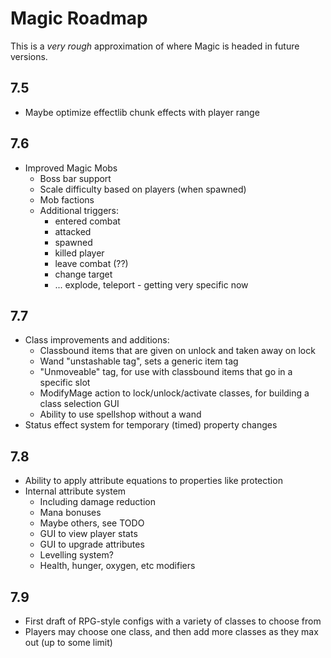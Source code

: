 # Magic Roadmap

This is a *very rough* approximation of where Magic is headed in future versions.

## 7.5

 - Maybe optimize effectlib chunk effects with player range

## 7.6

 - Improved Magic Mobs
   - Boss bar support 
   - Scale difficulty based on players (when spawned)
   - Mob factions
   - Additional triggers:
     - entered combat
     - attacked
     - spawned
     - killed player
     - leave combat (??)
     - change target
     - ... explode, teleport - getting very specific now
     
## 7.7

 - Class improvements and additions:
     - Classbound items that are given on unlock and taken away on lock
     - Wand "unstashable tag", sets a generic item tag
     - "Unmoveable" tag, for use with classbound items that go in a specific slot
     - ModifyMage action to lock/unlock/activate classes, for building a class selection GUI
     - Ability to use spellshop without a wand
 - Status effect system for temporary (timed) property changes

## 7.8

 - Ability to apply attribute equations to properties like protection
 - Internal attribute system
   - Including damage reduction
   - Mana bonuses
   - Maybe others, see TODO
   - GUI to view player stats
   - GUI to upgrade attributes
   - Levelling system? 
   - Health, hunger, oxygen, etc modifiers
 
## 7.9

 - First draft of RPG-style configs with a variety of classes to choose from
 - Players may choose one class, and then add more classes as they max out (up to some limit)
 